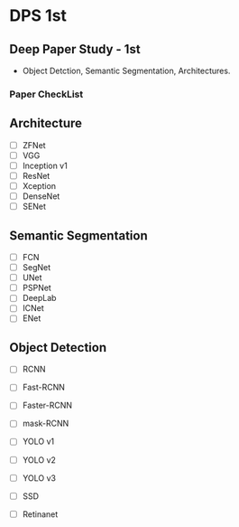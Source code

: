 # DPS 1st 

## Deep Paper Study - 1st

* Object Detction, Semantic Segmentation, Architectures.

### Paper CheckList

## Architecture
-[ ] ZFNet
-[ ] VGG
-[ ] Inception v1
-[ ] ResNet
-[ ] Xception
-[ ] DenseNet
-[ ] SENet

## Semantic Segmentation
-[ ] FCN
-[ ] SegNet
-[ ] UNet
-[ ] PSPNet
-[ ] DeepLab
-[ ] ICNet
-[ ] ENet

## Object Detection 
-[ ] RCNN
-[ ] Fast-RCNN
-[ ] Faster-RCNN
-[ ] mask-RCNN
-[ ] YOLO v1
-[ ] YOLO v2
-[ ] YOLO v3
-[ ] SSD
-[ ] Retinanet



